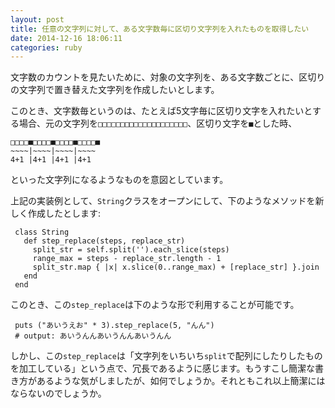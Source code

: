```yaml
---
layout: post
title: 任意の文字列に対して、ある文字数毎に区切り文字列を入れたものを取得したい
date: 2014-12-16 18:06:11
categories: ruby
---
```

<p>文字数のカウントを見たいために、対象の文字列を、ある文字数ごとに、区切りの文字列で置き替えた文字列を作成したいとします。</p>

<p>このとき、文字数毎というのは、たとえば5文字毎に区切り文字を入れたいとする場合、元の文字列を<code>□□□□□□□□□□□□□□□□□□□□</code>、区切り文字を<code>■</code>とした時、</p>

<pre><code>□□□□■□□□□■□□□□■□□□□■
~~~~|~~~~|~~~~|~~~~
4+1 |4+1 |4+1 |4+1
</code></pre>

<p>といった文字列になるようなものを意図としています。</p>

<p>上記の実装例として、<code>String</code>クラスをオープンにして、下のようなメソッドを新しく作成したとします:</p>

<pre><code> class String
   def step_replace(steps, replace_str)
     split_str = self.split('').each_slice(steps)
     range_max = steps - replace_str.length - 1
     split_str.map { |x| x.slice(0..range_max) + [replace_str] }.join
   end
 end
</code></pre>

<p>このとき、この<code>step_replace</code>は下のような形で利用することが可能です。</p>

<pre><code> puts ("あいうえお" * 3).step_replace(5, "んん")
 # output: あいうんんあいうんんあいうんん
</code></pre>

<p>しかし、この<code>step_replace</code>は「文字列をいちいち<code>split</code>で配列にしたりしたものを加工している」という点で、冗長であるように感じます。もうすこし簡潔な書き方があるような気がしましたが、如何でしょうか。それともこれ以上簡潔にはならないのでしょうか。</p>
